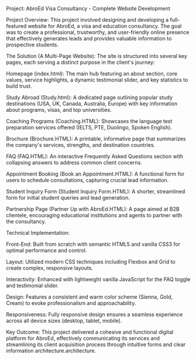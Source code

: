 Project: AbroEd Visa Consultancy - Complete Website Development

Project Overview:
This project involved designing and developing a full-featured website for AbroEd, a visa and education consultancy. The goal was to create a professional, trustworthy, and user-friendly online presence that effectively generates leads and provides valuable information to prospective students.

The Solution (A Multi-Page Website):
The site is structured into several key pages, each serving a distinct purpose in the client's journey:

Homepage (index.html): The main hub featuring an about section, core values, service highlights, a dynamic testimonial slider, and key statistics to build trust.

Study Abroad (Study.html): A dedicated page outlining popular study destinations (USA, UK, Canada, Australia, Europe) with key information about programs, visas, and top universities.

Coaching Programs (Coaching.HTML): Showcases the language test preparation services offered (IELTS, PTE, Duolingo, Spoken English).

Brochure (Brochure.HTML): A printable, informative page that summarizes the company's services, strengths, and destination countries.

FAQ (FAQ.HTML): An interactive Frequently Asked Questions section with collapsing answers to address common client concerns.

Appointment Booking (Book an Appointment.HTML): A functional form for users to schedule consultations, capturing crucial lead information.

Student Inquiry Form (Student Inquiry Form.HTML): A shorter, streamlined form for initial student queries and lead generation.

Partnership Page (Partner Up with AbroEd.HTML): A page aimed at B2B clientele, encouraging educational institutions and agents to partner with the consultancy.

Technical Implementation:

Front-End: Built from scratch with semantic HTML5 and vanilla CSS3 for optimal performance and control.

Layout: Utilized modern CSS techniques including Flexbox and Grid to create complex, responsive layouts.

Interactivity: Enhanced with lightweight vanilla JavaScript for the FAQ toggle and testimonial slider.

Design: Features a consistent and warm color scheme (Sienna, Gold, Cream) to evoke professionalism and approachability.

Responsiveness: Fully responsive design ensures a seamless experience across all device sizes (desktop, tablet, mobile).

Key Outcome:
This project delivered a cohesive and functional digital platform for AbroEd, effectively communicating its services and streamlining its client acquisition process through intuitive forms and clear information architecture.architecture.


